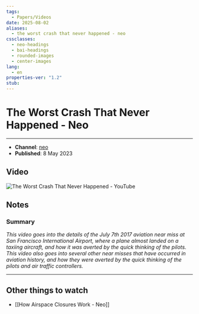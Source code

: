 ```yaml
---
tags:
  - Papers/Videos
date: 2025-08-02
aliases:
  - the worst crash that never happened - neo
cssclasses:
  - neo-headings
  - bai-headings
  - rounded-images
  - center-images
lang:
  - en
properties-ver: "1.2"
stub:
---
```

# The Worst Crash That Never Happened - Neo

***
- **Channel**: [neo](https://www.youtube.com/@neoexplains)
- **Published**: 8 May 2023
## Video
![The Worst Crash That Never Happened - YouTube](https://www.youtube.com/watch?v=mIiPt1YVkP8)

## Notes
### Summary
*This video goes into the details of the July 7th 2017 aviation near miss at San Francisco International Airport, where a plane almost landed on a taxiing aircraft, and how it was averted by the quick thinking of the pilots. This video also goes into several other near misses that have occurred in aviation history, and how they were averted by the quick thinking of the pilots and air traffic controllers.*

***
## Other things to watch
- [[How Airspace Closures Work - Neo]]
